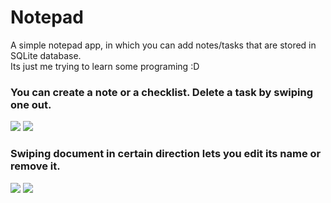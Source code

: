 # Notepad
A simple notepad app, in which you can add notes/tasks that are stored in SQLite database.  
Its just me trying to learn some programing :D

### You can create a note or a checklist. Delete a task by swiping one out.
<a href="https://imgflip.com/gif/3elwxe"><img src="https://i.imgflip.com/3elwxe.gif"/></a>
<a href="https://imgflip.com/gif/3elwd7"><img src="https://i.imgflip.com/3elwd7.gif"/></a>  
### Swiping document in certain direction lets you edit its name or remove it.
<a href="https://imgflip.com/gif/3elx4y"><img src="https://i.imgflip.com/3elx4y.gif"/></a>
<a href="https://imgflip.com/gif/3elxcp"><img src="https://i.imgflip.com/3elxcp.gif"/></a>
